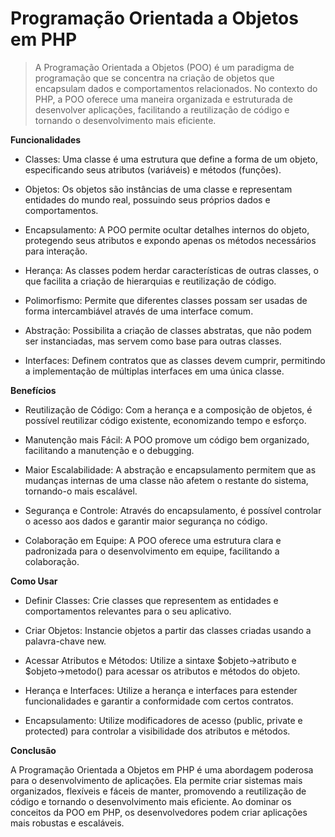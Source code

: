 # Programação Orientada a Objetos em PHP

> A Programação Orientada a Objetos (POO) é um paradigma de programação que se concentra na criação de objetos que encapsulam dados e comportamentos relacionados. No contexto do PHP, a POO oferece uma maneira organizada e estruturada de desenvolver aplicações, facilitando a reutilização de código e tornando o desenvolvimento mais eficiente.

**Funcionalidades**

- Classes: Uma classe é uma estrutura que define a forma de um objeto, especificando seus atributos (variáveis) e métodos (funções).

- Objetos: Os objetos são instâncias de uma classe e representam entidades do mundo real, possuindo seus próprios dados e comportamentos.

- Encapsulamento: A POO permite ocultar detalhes internos do objeto, protegendo seus atributos e expondo apenas os métodos necessários para interação.

- Herança: As classes podem herdar características de outras classes, o que facilita a criação de hierarquias e reutilização de código.

- Polimorfismo: Permite que diferentes classes possam ser usadas de forma intercambiável através de uma interface comum.

- Abstração: Possibilita a criação de classes abstratas, que não podem ser instanciadas, mas servem como base para outras classes.

- Interfaces: Definem contratos que as classes devem cumprir, permitindo a implementação de múltiplas interfaces em uma única classe.

**Benefícios**

- Reutilização de Código: Com a herança e a composição de objetos, é possível reutilizar código existente, economizando tempo e esforço.

- Manutenção mais Fácil: A POO promove um código bem organizado, facilitando a manutenção e o debugging.

- Maior Escalabilidade: A abstração e encapsulamento permitem que as mudanças internas de uma classe não afetem o restante do sistema, tornando-o mais escalável.

- Segurança e Controle: Através do encapsulamento, é possível controlar o acesso aos dados e garantir maior segurança no código.

- Colaboração em Equipe: A POO oferece uma estrutura clara e padronizada para o desenvolvimento em equipe, facilitando a colaboração.

**Como Usar**

- Definir Classes: Crie classes que representem as entidades e comportamentos relevantes para o seu aplicativo.

- Criar Objetos: Instancie objetos a partir das classes criadas usando a palavra-chave new.

- Acessar Atributos e Métodos: Utilize a sintaxe $objeto->atributo e $objeto->metodo() para acessar os atributos e métodos do objeto.

- Herança e Interfaces: Utilize a herança e interfaces para estender funcionalidades e garantir a conformidade com certos contratos.

- Encapsulamento: Utilize modificadores de acesso (public, private e protected) para controlar a visibilidade dos atributos e métodos.

**Conclusão**

A Programação Orientada a Objetos em PHP é uma abordagem poderosa para o desenvolvimento de aplicações. Ela permite criar sistemas mais organizados, flexíveis e fáceis de manter, promovendo a reutilização de código e tornando o desenvolvimento mais eficiente. Ao dominar os conceitos da POO em PHP, os desenvolvedores podem criar aplicações mais robustas e escaláveis.